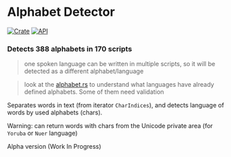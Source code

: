 # Alphabet Detector

[![Crate](https://img.shields.io/crates/v/alphabet_detector.svg)](https://crates.io/crates/alphabet_detector)
[![API](https://docs.rs/alphabet_detector/badge.svg)](https://docs.rs/alphabet_detector)

### Detects 388 alphabets in 170 scripts
> one spoken language can be written in multiple scripts, so it will be detected as a different alphabet/language

> look at the [alphabet.rs](https://github.com/RoDmitry/alphabet_detector/blob/main/src/lang/alphabet.rs#L68) to understand what languages have already defined alphabets. Some of them need validation

Separates words in text (from iterator `CharIndices`), and detects language of words by used alphabets (chars).

Warning: can return words with chars from the Unicode private area (for `Yoruba` or `Nuer` language)

Alpha version (Work In Progress)
